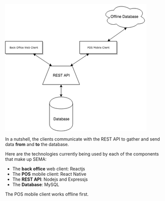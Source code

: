 ![SEMA Architecture Diagram][sema-architecture-diagram]

<!-- Images are referenced from here -->
[sema-architecture-diagram]: assets/images/sema-architecture-diagram.png

In a nutshell, the clients communicate with the REST API to gather and send data **from** and **to** the database.

Here are the technologies currently being used by each of the components that make up SEMA:

- The **back office** web client: Reactjs
- The **POS** mobile client: React Native
- The **REST API**: Nodejs and Expressjs
- The **Database**: MySQL

The POS mobile client works offline first.